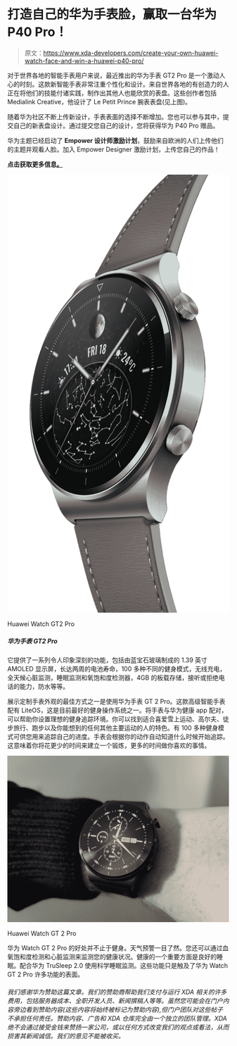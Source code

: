 # 打造自己的华为手表脸，赢取一台华为 P40 Pro！

> 原文：<https://www.xda-developers.com/create-your-own-huawei-watch-face-and-win-a-huawei-p40-pro/>

对于世界各地的智能手表用户来说，最近推出的华为手表 GT2 Pro 是一个激动人心的时刻。这款新智能手表非常注重个性化和设计。来自世界各地的有创造力的人正在将他们的技能付诸实践，制作出其他人也能欣赏的表盘。这些创作者包括 Medialink Creative，他设计了 Le Petit Prince 腕表表盘(见上图)。

随着华为社区不断上传新设计，手表表面的选择不断增加。您也可以参与其中，提交自己的新表盘设计。通过提交您自己的设计，您将获得华为 P40 Pro 赠品。

华为主题已经启动了 **Empower 设计师激励计划**，鼓励来自欧洲的人们上传他们的主题并观看人脸。加入 Empower Designer 激励计划，上传您自己的作品！

**点击获取更多信息[。](https://huaweimobileservices.com/empower-designer-incentive-programme/)**

 <picture>![ It offers a range of impressive features, including a 1.39-inch AMOLED display made from Sapphire Glass, battery life of up to two weeks, over 100 different fitness modes, wireless charging, around-the-clock heart monitoring, sleep monitoring, and oxygen saturation detector, 4GB of onboard storage, the ability to answer or reject phone calls, water resistance, and lots more. ](img/8bf09e5af8e68bcec1b66e2bd14e514b.png)</picture> 

Huawei Watch GT2 Pro

##### 华为手表 GT2 Pro

它提供了一系列令人印象深刻的功能，包括由蓝宝石玻璃制成的 1.39 英寸 AMOLED 显示屏，长达两周的电池寿命，100 多种不同的健身模式，无线充电，全天候心脏监测，睡眠监测和氧饱和度检测器，4GB 的板载存储，接听或拒绝电话的能力，防水等等。

展示定制手表外观的最佳方式之一是使用华为手表 GT 2 Pro。这款高级智能手表配有 LiteOS，这是目前最好的健身操作系统之一。将手表与华为健康 app 配对，可以帮助你设置理想的健身追踪环境。你可以找到适合喜爱雪上运动、高尔夫、徒步旅行、跑步以及你能想到的任何其他主要运动的人的特色。有 100 多种健身模式可供您用来追踪自己的进度。手表会根据你的动作自动知道什么时候开始追踪。这意味着你将花更少的时间来建立一个锻炼，更多的时间做你喜欢的事情。

 <picture>![](img/ca7a619c65d4dcd276b543f8d0770c8b.png)</picture> 

Huawei Watch GT 2 Pro

华为 Watch GT 2 Pro 的好处并不止于健身。天气预警一目了然。您还可以通过血氧饱和度检测和心脏监测来监测您的健康状况。健康的一个重要方面是良好的睡眠。配合华为 TruSleep 2.0 使用科学睡眠监测。这些功能只是触及了华为 Watch GT 2 Pro 许多功能的表面。

###### 我们感谢华为赞助这篇文章。我们的赞助商帮助我们支付与运行 XDA 相关的许多费用，包括服务器成本、全职开发人员、新闻撰稿人等等。虽然您可能会在门户内容旁边看到赞助内容(这些内容将始终被标记为赞助内容),但门户团队对这些帖子不承担任何责任。赞助内容、广告和 XDA 仓库完全由一个独立的团队管理。XDA 绝不会通过接受金钱来赞扬一家公司，或以任何方式改变我们的观点或看法，从而损害其新闻诚信。我们的意见不能被收买。